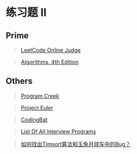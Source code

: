 # 练习题 II

## Prime
> [LeetCode Online Judge](https://leetcode.com/)

> [Algorithms, 4th Edition](http://algs4.cs.princeton.edu/home/)

## Others

> [Program Creek](http://www.programcreek.com/)

> [Project Euler](https://projecteuler.net/)

> [CodingBat](http://codingbat.com/java)

> [List Of All Interview Programs](http://www.java2novice.com/java-interview-programs/)

> [如何找出Timsort算法和玉兔月球车中的Bug？](http://www.freebuf.com/vuls/62129.html)